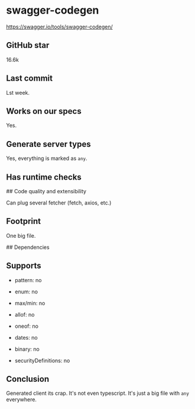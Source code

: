 # swagger-codegen

https://swagger.io/tools/swagger-codegen/

## GitHub star

16.6k

## Last commit

Lst week.

## Works on our specs

Yes.

## Generate server types

Yes, everything is marked as `any`.

## Has runtime checks

## Code quality and extensibility

Can plug several fetcher (fetch, axios, etc.)

## Footprint

One big file.

## Dependencies

## Supports

- pattern: no

- enum: no

- max/min: no

- allof: no

- oneof: no

- dates: no

- binary: no

- securityDefinitions: no

## Conclusion

Generated client its crap. It's not even typescript. It's just a big file with `any` everywhere.
